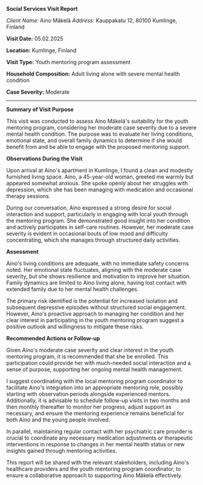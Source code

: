 **Social Services Visit Report**

*Client Name:* Aino Mäkelä
*Address:* Kauppakatu 12, 80100 Kumlinge, Finland

**Visit Date:** 05.02.2025

**Location:** Kumlinge, Finland

**Visit Type:** Youth mentoring program assessment

**Household Composition:** Adult living alone with severe mental health condition

**Case Severity:** Moderate

---

**Summary of Visit Purpose**

This visit was conducted to assess Aino Mäkelä's suitability for the youth mentoring program, considering her moderate case severity due to a severe mental health condition. The purpose was to evaluate her living conditions, emotional state, and overall family dynamics to determine if she would benefit from and be able to engage with the proposed mentoring support.

**Observations During the Visit**

Upon arrival at Aino's apartment in Kumlinge, I found a clean and modestly furnished living space. Aino, a 45-year-old woman, greeted me warmly but appeared somewhat anxious. She spoke openly about her struggles with depression, which she has been managing with medication and occasional therapy sessions.

During our conversation, Aino expressed a strong desire for social interaction and support, particularly in engaging with local youth through the mentoring program. She demonstrated good insight into her condition and actively participates in self-care routines. However, her moderate case severity is evident in occasional bouts of low mood and difficulty concentrating, which she manages through structured daily activities.

**Assessment**

Aino's living conditions are adequate, with no immediate safety concerns noted. Her emotional state fluctuates, aligning with the moderate case severity, but she shows resilience and motivation to improve her situation. Family dynamics are limited to Aino living alone, having lost contact with extended family due to her mental health challenges.

The primary risk identified is the potential for increased isolation and subsequent depressive episodes without structured social engagement. However, Aino's proactive approach to managing her condition and her clear interest in participating in the youth mentoring program suggest a positive outlook and willingness to mitigate these risks.

**Recommended Actions or Follow-up**

Given Aino's moderate case severity and clear interest in the youth mentoring program, it is recommended that she be enrolled. This participation could provide her with much-needed social interaction and a sense of purpose, supporting her ongoing mental health management.

I suggest coordinating with the local mentoring program coordinator to facilitate Aino's integration into an appropriate mentoring role, possibly starting with observation periods alongside experienced mentors. Additionally, it is advisable to schedule follow-up visits in two months and then monthly thereafter to monitor her progress, adjust support as necessary, and ensure the mentoring experience remains beneficial for both Aino and the young people involved.

In parallel, maintaining regular contact with her psychiatric care provider is crucial to coordinate any necessary medication adjustments or therapeutic interventions in response to changes in her mental health status or new insights gained through mentoring activities. 

This report will be shared with the relevant stakeholders, including Aino's healthcare providers and the youth mentoring program coordinator, to ensure a collaborative approach to supporting Aino Mäkelä effectively.